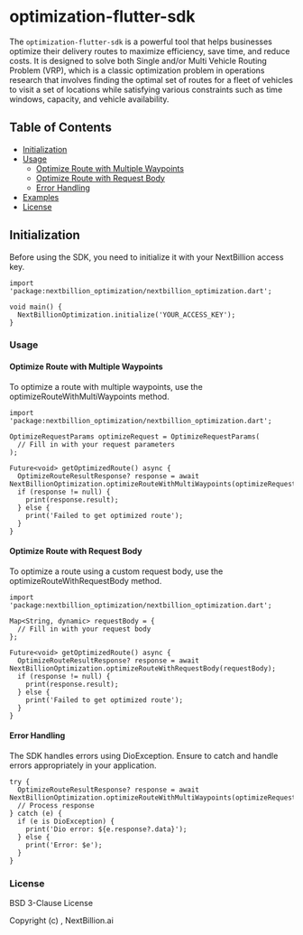 # optimization-flutter-sdk

The `optimization-flutter-sdk` is a powerful tool that helps businesses optimize their delivery routes to maximize efficiency, save time, and reduce costs. It is designed to solve both Single and/or Multi Vehicle Routing Problem (VRP), which is a classic optimization problem in operations research that involves finding the optimal set of routes for a fleet of vehicles to visit a set of locations while satisfying various constraints such as time windows, capacity, and vehicle availability.

## Table of Contents

- [Initialization](#initialization)
- [Usage](#usage)
    - [Optimize Route with Multiple Waypoints](#optimize-route-with-multiple-waypoints)
    - [Optimize Route with Request Body](#optimize-route-with-request-body)
    - [Error Handling](#error-handling)
- [Examples](#examples)
- [License](#license)

## Initialization

Before using the SDK, you need to initialize it with your NextBillion access key.

```
import 'package:nextbillion_optimization/nextbillion_optimization.dart';

void main() {
  NextBillionOptimization.initialize('YOUR_ACCESS_KEY');
}
```

### Usage
#### Optimize Route with Multiple Waypoints
To optimize a route with multiple waypoints, use the optimizeRouteWithMultiWaypoints method.
```
import 'package:nextbillion_optimization/nextbillion_optimization.dart';

OptimizeRequestParams optimizeRequest = OptimizeRequestParams(
  // Fill in with your request parameters
);

Future<void> getOptimizedRoute() async {
  OptimizeRouteResultResponse? response = await NextBillionOptimization.optimizeRouteWithMultiWaypoints(optimizeRequest);
  if (response != null) {
    print(response.result);
  } else {
    print('Failed to get optimized route');
  }
}
```

#### Optimize Route with Request Body
To optimize a route using a custom request body, use the optimizeRouteWithRequestBody method.
```
import 'package:nextbillion_optimization/nextbillion_optimization.dart';

Map<String, dynamic> requestBody = {
  // Fill in with your request body
};

Future<void> getOptimizedRoute() async {
  OptimizeRouteResultResponse? response = await NextBillionOptimization.optimizeRouteWithRequestBody(requestBody);
  if (response != null) {
    print(response.result);
  } else {
    print('Failed to get optimized route');
  }
}
```
#### Error Handling
The SDK handles errors using DioException. Ensure to catch and handle errors appropriately in your application.

```
try {
  OptimizeRouteResultResponse? response = await NextBillionOptimization.optimizeRouteWithMultiWaypoints(optimizeRequest);
  // Process response
} catch (e) {
  if (e is DioException) {
    print('Dio error: ${e.response?.data}');
  } else {
    print('Error: $e');
  }
}
```

### License
BSD 3-Clause License

Copyright (c) , NextBillion.ai